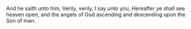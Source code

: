And he saith unto him, Verily, verily, I say unto you, Hereafter ye shall see heaven open, and the angels of God ascending and descending upon the Son of man.
